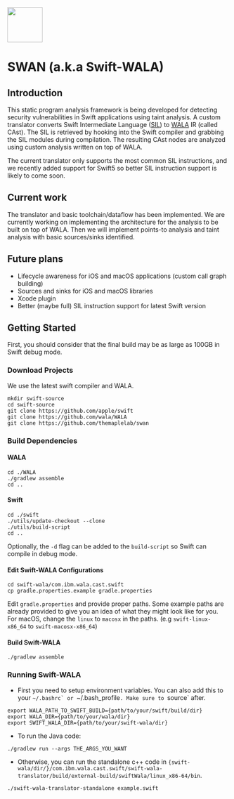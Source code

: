 
<img src="https://karimali.ca/resources/images/projects/swan.png" height="80">

# SWAN (a.k.a Swift-WALA)

## Introduction

This static program analysis framework is being developed for detecting security vulnerabilities in Swift applications using taint analysis. A custom translator converts Swift Intermediate Language ([SIL](https://github.com/apple/swift/blob/master/docs/SIL.rst)) to [WALA](https://github.com/wala/WALA) IR (called CAst). The SIL is retrieved by hooking into the Swift compiler and grabbing the SIL modules during compilation. The resulting CAst nodes are analyzed using custom analysis written on top of WALA.

The current translator only supports the most common SIL instructions, and we recently added support for Swift5 so better SIL instruction support is likely to come soon.

## Current work
The translator and basic toolchain/dataflow has been implemented. We are currently working on implementing the architecture for the analysis to be built on top of WALA. Then we will implement points-to analysis and taint analysis with basic sources/sinks identified.

## Future plans
- Lifecycle awareness for iOS and macOS applications (custom call graph building)
- Sources and sinks for iOS and macOS libraries
- Xcode plugin
- Better (maybe full) SIL instruction support for latest Swift version

## Getting Started

First, you should consider that the final build may be as large as 100GB in Swift debug mode.

### Download Projects

We use the latest swift compiler and WALA.
```
mkdir swift-source
cd swift-source
git clone https://github.com/apple/swift
git clone https://github.com/wala/WALA
git clone https://github.com/themaplelab/swan
```

### Build Dependencies

#### WALA

```
cd ./WALA
./gradlew assemble
cd ..
```

#### Swift

```
cd ./swift
./utils/update-checkout --clone
./utils/build-script
cd ..
```
Optionally, the `-d` flag can be added to the `build-script` so Swift can compile in debug mode.

#### Edit Swift-WALA Configurations

```
cd swift-wala/com.ibm.wala.cast.swift
cp gradle.properties.example gradle.properties
```

Edit `gradle.properties` and provide proper paths. Some example paths are already provided to give you an idea of what they might look like for you. For macOS, change the `linux` to `macosx` in the paths. (e.g `swift-linux-x86_64` to `swift-macosx-x86_64`)


#### Build Swift-WALA

```
./gradlew assemble
```

### Running Swift-WALA

- First you need to setup environment variables. You can also add this to your ``~/.bashrc` or ``~/.bash_profile`. Make sure to `source` after.

```
export WALA_PATH_TO_SWIFT_BUILD={path/to/your/swift/build/dir}
export WALA_DIR={path/to/your/wala/dir}
export SWIFT_WALA_DIR={path/to/your/swift-wala/dir}
```

- To run the Java code:

`./gradlew run --args THE_ARGS_YOU_WANT`


- Otherwise, you can run the standalone c++ code in `{swift-wala/dir/}/com.ibm.wala.cast.swift/swift-wala-translator/build/external-build/swiftWala/linux_x86-64/bin`.

```
./swift-wala-translator-standalone example.swift
```
